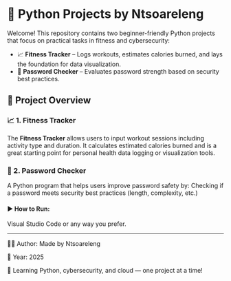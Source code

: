 # 🐍 Python Projects by Ntsoareleng

Welcome! This repository contains two beginner-friendly Python projects that focus on practical tasks in fitness and cybersecurity:

- 📈 **Fitness Tracker** – Logs workouts, estimates calories burned, and lays the foundation for data visualization.
- 🔐 **Password Checker** – Evaluates password strength based on security best practices.

## 📂 Project Overview

### 📈 1. Fitness Tracker

The **Fitness Tracker** allows users to input workout sessions including activity type and duration. It calculates estimated calories burned and is a great starting point for personal health data logging or visualization tools.


### 🔐 2. Password Checker

A Python program that helps users improve password safety by: Checking if a password meets security best practices (length, complexity, etc.)


#### ▶️ How to Run:
Visual Studio Code or any way you prefer.

---

🙋‍♀️ Author: Made by Ntsoareleng

📅 Year: 2025

🌱 Learning Python, cybersecurity, and cloud — one project at a time!

